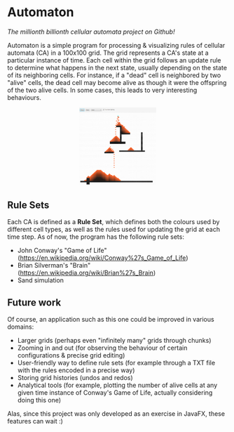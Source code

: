 # Automaton
*The millionth billionth cellular automata project on Github!*

Automaton is a simple program for processing & visualizing rules of cellular automata (CA) in a 100x100 grid. The grid represents a CA's state at a particular instance of time. Each cell within the grid follows an update rule to determine what happens in the next state, usually depending on the state of its neighboring cells. For instance, if a "dead" cell is neighbored by two "alive" cells, the dead cell may become alive as though it were the offspring of the two alive cells. In some cases, this leads to very interesting behaviours.

<p align="center">
  <img src=".assets/ca0.png" width="35%" height="35%">
</p>


## Rule Sets
Each CA is defined as a **Rule Set**, which defines both the colours used by different cell types, as well as the rules used for updating the grid at each time step. As of now, the program has the following rule sets:
- John Conway's "Game of Life" (https://en.wikipedia.org/wiki/Conway%27s_Game_of_Life)
- Brian Silverman's "Brain" (https://en.wikipedia.org/wiki/Brian%27s_Brain)
- Sand simulation

## Future work
Of course, an application such as this one could be improved in various domains:
- Larger grids (perhaps even "infinitely many" grids through chunks)
- Zooming in and out (for observing the behaviour of certain configurations & precise grid editing)
- User-friendly way to define rule sets (for example through a TXT file with the rules encoded in a precise way)
- Storing grid histories (undos and redos)
- Analytical tools (for example, plotting the number of alive cells at any given time instance of Conway's Game of Life, actually considering doing this one)

Alas, since this project was only developed as an exercise in JavaFX, these features can wait :)
